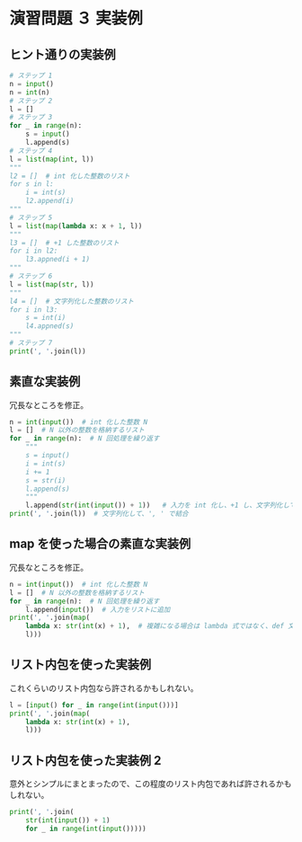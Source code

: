 # 演習問題 ３ 実装例

## ヒント通りの実装例
```python
# ステップ 1
n = input()
n = int(n)
# ステップ 2
l = []
# ステップ 3
for _ in range(n):
    s = input()
    l.append(s)
# ステップ 4
l = list(map(int, l))
"""
l2 = []  # int 化した整数のリスト
for s in l:
    i = int(s)
    l2.append(i)
"""
# ステップ 5
l = list(map(lambda x: x + 1, l))
"""
l3 = []  # +1 した整数のリスト
for i in l2:
    l3.appned(i + 1)
"""
# ステップ 6
l = list(map(str, l))
"""
l4 = []  # 文字列化した整数のリスト
for i in l3:
    s = int(i)
    l4.appned(s)
"""
# ステップ 7
print(', '.join(l))
```


## 素直な実装例
冗長なところを修正。
```python
n = int(input())  # int 化した整数 N
l = []  # N 以外の整数を格納するリスト
for _ in range(n):  # N 回処理を繰り返す
    """
    s = input()
    i = int(s)
    i += 1
    s = str(i)
    l.append(s)
    """
    l.append(str(int(input()) + 1))   # 入力を int 化し、+1 し、文字列化してリストに追加
print(', '.join(l))  # 文字列化して、', ' で結合
```

## map を使った場合の素直な実装例
冗長なところを修正。
```python
n = int(input())  # int 化した整数 N
l = []  # N 以外の整数を格納するリスト
for _ in range(n):  # N 回処理を繰り返す
    l.append(input())  # 入力をリストに追加
print(', '.join(map(
    lambda x: str(int(x) + 1),  # 複雑になる場合は lambda 式ではなく、def 文で定義する方が良いです
    l)))
```

## リスト内包を使った実装例
これくらいのリスト内包なら許されるかもしれない。
```python
l = [input() for _ in range(int(input()))]
print(', '.join(map(
    lambda x: str(int(x) + 1),
    l)))
```

## リスト内包を使った実装例 2
意外とシンプルにまとまったので、この程度のリスト内包であれば許されるかもしれない。
```python
print(', '.join(
    str(int(input()) + 1)
    for _ in range(int(input()))))
```